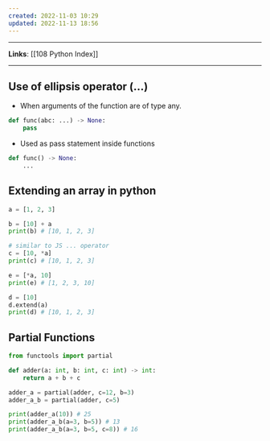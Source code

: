 ```yaml
---
created: 2022-11-03 10:29
updated: 2022-11-13 18:56
---
```

---
**Links**: [[108 Python Index]]

---
## Use of ellipsis operator (...)
- When arguments of the function are of type any.

```python
def func(abc: ...) -> None:
	pass
```

- Used as pass statement inside functions

```python
def func() -> None:
	...
```

## Extending an array in python
```python
a = [1, 2, 3]

b = [10] + a
print(b) # [10, 1, 2, 3]

# similar to JS ... operator
c = [10, *a]
print(c) # [10, 1, 2, 3]

e = [*a, 10]
print(e) # [1, 2, 3, 10]

d = [10]
d.extend(a)
print(d) # [10, 1, 2, 3]
```

## Partial Functions
```python
from functools import partial

def adder(a: int, b: int, c: int) -> int:
    return a + b + c

adder_a = partial(adder, c=12, b=3)
adder_a_b = partial(adder, c=5)

print(adder_a(10)) # 25
print(adder_a_b(a=3, b=5)) # 13
print(adder_a_b(a=3, b=5, c=8)) # 16
```
